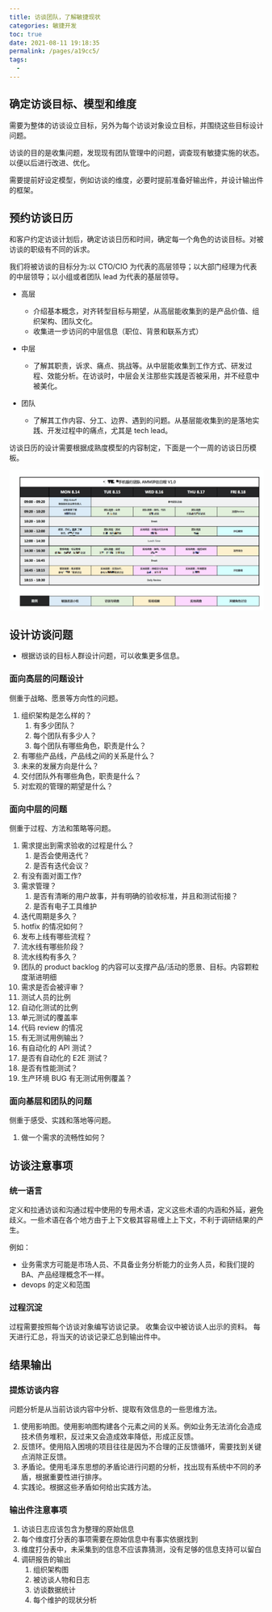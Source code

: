 ```yaml
---
title: 访谈团队，了解敏捷现状
categories: 敏捷开发
toc: true
date: 2021-08-11 19:18:35
permalink: /pages/a19cc5/
tags: 
  - 
---
```


## 确定访谈目标、模型和维度

需要为整体的访谈设立目标，另外为每个访谈对象设立目标，并围绕这些目标设计问题。

访谈的目的是收集问题，发现现有团队管理中的问题，调查现有敏捷实施的状态。以便以后进行改进、优化。

需要提前好设定模型，例如访谈的维度，必要时提前准备好输出件，并设计输出件的框架。



## 预约访谈日历

和客户约定访谈计划后，确定访谈日历和时间，确定每一个角色的访谈目标。对被访谈的职级有不同的诉求。

我们将被访谈的目标分为:以 CTO/CIO 为代表的高层领导；以大部门经理为代表的中层领导；以小组或者团队 lead 为代表的基层领导。

- 高层

  - 介绍基本概念，对齐转型目标与期望，从高层能收集到的是产品价值、组织架构、团队文化。
  - 收集进一步访问的中层信息（职位、背景和联系方式）

- 中层

  - 了解其职责，诉求、痛点、挑战等。从中层能收集到工作方式、研发过程、效能分析。在访谈时，中层会关注那些实践是否被采用，并不经意中被美化。

- 团队

  - 了解其工作内容、分工、边界、遇到的问题。从基层能收集到的是落地实践、开发过程中的痛点，尤其是 tech lead。

访谈日历的设计需要根据成熟度模型的内容制定，下面是一个一周的访谈日历模板。

![image-20200727152310337](./interview-method/image-20200727152310337.png)



## 设计访谈问题



- 根据访谈的目标人群设计问题，可以收集更多信息。



### 面向高层的问题设计

侧重于战略、愿景等方向性的问题。

1. 组织架构是怎么样的？
   1. 有多少团队？
   2. 每个团队有多少人？
   3. 每个团队有哪些角色，职责是什么？
2. 有哪些产品线，产品线之间的关系是什么？
3. 未来的发展方向是什么？
4. 交付团队外有哪些角色，职责是什么？
5. 对宏观的管理的期望是什么？



### 面向中层的问题

侧重于过程、方法和策略等问题。

1. 需求提出到需求验收的过程是什么？
   1. 是否会使用迭代？
   2. 是否有迭代会议？
2. 有没有面对面工作?
3. 需求管理？
   1. 是否有清晰的用户故事，并有明确的验收标准，并且和测试衔接？
   2. 是否有电子工具维护
4. 迭代周期是多久？
5. hotfix 的情况如何？
6. 发布上线有哪些流程？
7. 流水线有哪些阶段？
8. 流水线构有多久？
9. 团队的 product backlog 的内容可以支撑产品/活动的愿景、目标。内容颗粒度渐进明细
10. 需求是否会被评审？
11. 测试人员的比例
12. 自动化测试的比例
13. 单元测试的覆盖率
14. 代码 review 的情况
15. 有无测试用例输出？
16. 有自动化的 API 测试？
17. 是否有自动化的 E2E 测试？
18. 是否有性能测试？
19. 生产环境 BUG 有无测试用例覆盖？



### 面向基层和团队的问题

侧重于感受、实践和落地等问题。

1. 做一个需求的流畅性如何？



## 访谈注意事项

### 统一语言

定义和拉通访谈和沟通过程中使用的专用术语，定义这些术语的内涵和外延，避免歧义。一些术语在各个地方由于上下文极其容易缠上上下文，不利于调研结果的产生。

例如：

- 业务需求方可能是市场人员、不具备业务分析能力的业务人员，和我们提的 BA、产品经理概念不一样。
- devops 的定义和范围






### 过程沉淀

过程需要按照每个访谈对象编写访谈记录。
收集会议中被访谈人出示的资料。
每天进行汇总，将当天的访谈记录汇总到输出件中。





## 结果输出



### 提炼访谈内容



问题分析是从当前访谈内容中分析、提取有效信息的一些思维方法。

1. 使用影响图。使用影响图构建各个元素之间的关系。例如业务无法消化会造成技术债务堆积，反过来又会造成效率降低，形成正反馈。
2. 反馈环。使用陷入困境的项目往往是因为不合理的正反馈循环，需要找到关键点消除正反馈。
3. 矛盾论。使用毛泽东思想的矛盾论进行问题的分析，找出现有系统中不同的矛盾，根据重要性进行排序。
4. 实践论。根据这些矛盾如何给出实践方法。



### 输出件注意事项

1. 访谈日志应该包含为整理的原始信息
2. 每个维度打分表的事项需要在原始信息中有事实依据找到
3. 维度打分表中，未采集到的信息不应该靠猜测，没有足够的信息支持可以留白
4. 调研报告的输出
   1. 组织架构图
   2. 被访谈人物和日志
   3. 访谈数据统计
   4. 每个维护的现状分析
